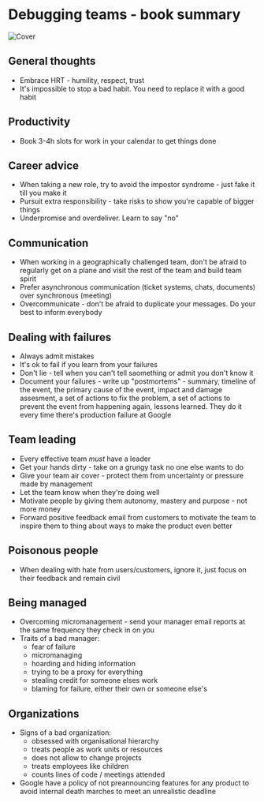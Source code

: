 # Debugging teams - book summary

![Cover](http://akamaicovers.oreilly.com/images/0636920042372/lrg.jpg)

## General thoughts
* Embrace HRT - humility, respect, trust
* It's impossible to stop a bad habit. You need to replace it with a good habit

## Productivity
* Book 3-4h slots for work in your calendar to get things done

## Career advice
* When taking a new role, try to avoid the impostor syndrome - just fake it till you make it
* Pursuit extra responsibility - take risks to show you're capable of bigger things
* Underpromise and overdeliver. Learn to say "no"

## Communication
* When working in a geographically challenged team, don't be afraid to regularly get on a plane and visit the rest of the team and build team spirit
* Prefer asynchronous communication (ticket systems, chats, documents) over synchronous (meeting)
* Overcommunicate - don't be afraid to duplicate your messages. Do your best to inform everybody

## Dealing with failures
* Always admit mistakes
* It's ok to fail if you learn from your failures
* Don't lie - tell when you can't tell saomething or admit you don't know it
* Document your failures - write up "postmortems" - summary, timeline of the event, the primary cause of the event, impact and damage assesment, a set of actions to fix the problem, a set of actions to prevent the event from happening again, lessons learned. They do it every time there's production failure at Google

## Team leading
* Every effective team *must* have a leader
* Get your hands dirty - take on a grungy task no one else wants to do
* Give your team air cover - protect them from uncertainty or pressure made by management 
* Let the team know when they're doing well
* Motivate people by giving them autonomy, mastery and purpose - not more money
* Forward positive feedback email from customers to motivate the team to inspire them to thing about ways to make the product even better

## Poisonous people
* When dealing with hate from users/customers, ignore it, just focus on their feedback and remain civil

## Being managed
* Overcoming micromanagement - send your manager email reports at the same frequency they check in on you
* Traits of a bad manager:
  - fear of failure
  - micromanaging
  - hoarding and hiding information
  - trying to be a proxy for everything
  - stealing credit for someone elses work
  - blaming for failure, either their own or someone else's

## Organizations
* Signs of a bad organization:
  - obsessed with organisational hierarchy
  - treats people as work units or resources
  - does not allow to change projects
  - treats employees like children
  - counts lines of code / meetings attended
* Google have a policy of not preannouncing features for any product to avoid internal death marches to meet an unrealistic deadline
